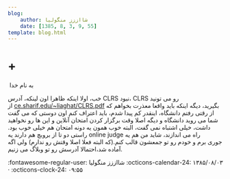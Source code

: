 ```yaml
---
blog:
    author: شااززز منگولیا
    date: [1385, 8, 3, 9, 55]
template: blog.html
---
```

# +

<div class="cnt">
 ‌‌‌‌به نام خدا<p></p>
<p>خب، اولا اینکه ظاهرا اون لینکه، آدرس CLRS نبود، CLRS رو می تونید از <a href="http://ce.sharif.edu/~liaghat/CLRS.pdf" target="_blank">ce.sharif.edu/~liaghat/CLRS.pdf</a> بگیرید، دیگه اینکه باید واقعا معذرت بخواهم که از رقتی رفتم دانشگاه، اینقدر کم پیدا شدم، باید اعتراف کنم اون دوستی که می گفت شما می روید دانشگاه و دیگه اصلا وقت برگزار کردن امتحان آنلاین و این ها رو نخواهید داشت، خیلی اشتباه نمی گفت، البته خوب همون یه دونه امتحان هم خیلی خوب بود. راستی دو تا از بروبچ هم دارند یه online judge راه می اندازند، شاید من هم یه جوری برم و خودم رو تو جمعشون قالب کنم.(که البته فعلا اصلا وقتش رو ندارم) ولی اگه آماده شد،احتمالا آدرسش رو تو وبلاگ می زنیم.</p>
</div>

<div class="blog-info" markdown>
<span class="blog-author">
:fontawesome-regular-user: شااززز منگولیا
</span>
<span class="blog-date">
:octicons-calendar-24: ۱۳۸۵/۰۸/۰۳ · :octicons-clock-24: ۰۹:۵۵
</span>
</div>

